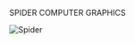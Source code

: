 SPIDER COMPUTER GRAPHICS


![Spider](https://github.com/sanju-suresh/CoGra-OpenGL-Spider/assets/91182928/100129ee-bfcd-4aef-9407-1df8a58fdbc2)
